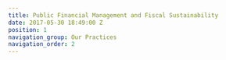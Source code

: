 ```yaml
---
title: Public Financial Management and Fiscal Sustainability
date: 2017-05-30 18:49:00 Z
position: 1
navigation_group: Our Practices
navigation_order: 2
---
```



